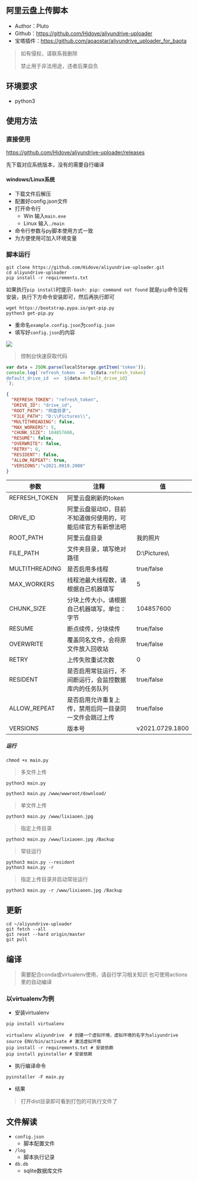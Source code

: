 ## 阿里云盘上传脚本

* Author：Pluto
* Github：https://github.com/Hidove/aliyundrive-uploader
* 宝塔插件：https://github.com/aoaostar/aliyundrive_uploader_for_baota

> 如有侵权，请联系我删除
>
> 禁止用于非法用途，违者后果自负

## 环境要求
* python3

## 使用方法
### 直接使用
<https://github.com/Hidove/aliyundrive-uploader/releases>

先下载对应系统版本，没有的需要自行编译
#### windows/Linux系统
* 下载文件后解压
* 配置好config.json文件
* 打开命令行 
  * Win 输入`main.exe`
  * Linux 输入`./main`
* 命令行参数与py脚本使用方式一致
* 为方便使用可加入环境变量

### 脚本运行
```shell
git clone https://github.com/Hidove/aliyundrive-uploader.git
cd aliyundrive-uploader
pip install -r requirements.txt
```

如果执行`pip install`时提示`-bash: pip: command not found`
就是`pip`命令没有安装，执行下方命令安装即可，然后再执行即可

```shell
wget https://bootstrap.pypa.io/get-pip.py
python3 get-pip.py
```

* 重命名`example.config.json`为`config.json`
* 填写好`config.json`的内容

![](https://z3.ax1x.com/2021/03/27/6zB8JA.png)

> 控制台快速获取代码

```js
var data = JSON.parse(localStorage.getItem('token'));
console.log(`refresh_token  =>  ${data.refresh_token}
default_drive_id  =>  ${data.default_drive_id}
`);
```
```json
{
  "REFRESH_TOKEN": "refresh_token",
  "DRIVE_ID": "drive_id",
  "ROOT_PATH": "网盘目录",
  "FILE_PATH": "D:\\Pictures\\",
  "MULTITHREADING": false,
  "MAX_WORKERS": 5,
  "CHUNK_SIZE": 104857600,
  "RESUME": false,
  "OVERWRITE": false,
  "RETRY": 0,
  "RESIDENT": false,
  "ALLOW_REPEAT": true,
  "VERSIONS":"v2021.0919.2000"
}
```
| 参数             | 注释                               |   值           |
|-----------------|-----------------------------------|----------------|
| REFRESH_TOKEN  | 阿里云盘刷新的token                  |                |   
| DRIVE_ID       | 阿里云盘驱动ID，目前不知道做何使用的，可能后续官方有新想法吧 | |  
| ROOT_PATH      | 阿里云盘目录                         |    我的照片     |  
| FILE_PATH      | 文件夹目录，填写绝对路径               | D:\\Pictures\\ | 
| MULTITHREADING | 是否启用多线程                       | true/false     |
| MAX_WORKERS    | 线程池最大线程数，请根据自己机器填写     |     5           |  
| CHUNK_SIZE     | 分块上传大小，请根据自己机器填写，单位：字节 | 104857600     |   
| RESUME         | 断点续传，分块续传                  | true/false       |
| OVERWRITE      | 覆盖同名文件，会将原文件放入回收站     | true/false       |
| RETRY          | 上传失败重试次数                   |     0            |
| RESIDENT      | 是否启用常驻运行，不间断运行，会监控数据库内的任务队列| true/false       |
| ALLOW_REPEAT  | 是否启用允许重复上传，禁用后同一目录同一文件会跳过上传| true/false       |
| VERSIONS      | 版本号                            | v2021.0729.1800       |

##### 运行
```shell
chmod +x main.py
```
> 多文件上传

```shell
python3 main.py
```
```shell
python3 main.py /www/wwwroot/download/
```
> 单文件上传

```shell
python3 main.py /www/lixiaoen.jpg
```
> 指定上传目录

```shell
python3 main.py /www/lixiaoen.jpg /Backup
```
> 常驻运行

```
python3 main.py --resident
python3 main.py -r
```
> 指定上传目录并启动常驻运行

```
python3 main.py -r /www/lixiaoen.jpg /Backup
```
## 更新
```shell
cd ~/aliyundrive-uploader
git fetch --all 
git reset --hard origin/master 
git pull
```

## 编译
> 需要配合conda或virtualenv使用，请自行学习相关知识
> 也可使用actions里的自动编译

### 以virtualenv为例
* 安装virtualenv
```shell
pip install virtualenv
```
```shell
virtualenv aliyundrive  # 创建一个虚拟环境，虚拟环境的名字为aliyundrive
source ENV/bin/activate # 激活虚拟环境
pip install -r requirements.txt # 安装依赖
pip install pyinstaller # 安装依赖
```
* 执行编译命令
```shell
pyinstaller -F main.py
```
* 结果
> 打开dist目录即可看到打包的可执行文件了

## 文件解读
* `config.json` 
  * 脚本配置文件
* `/log`
  * 脚本执行记录
* `db.db`
  * sqlite数据库文件
